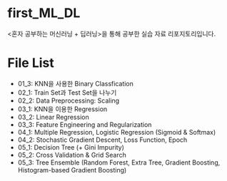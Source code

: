 # first_ML_DL
&lt;혼자 공부하는 머신러닝 + 딥러닝>을 통해 공부한 실습 자료 리포지토리입니다.

# File List
* 01_3: KNN을 사용한 Binary Classfication
* 02_1: Train Set과 Test Set을 나누기
* 02_2: Data Preprocessing: Scaling
* 03_1: KNN을 이용한 Regression
* 03_2: Linear Regression
* 03_3: Feature Engineering and Regularization
* 04_1: Multiple Regression, Logistic Regression (Sigmoid & Softmax)
* 04_2: Stochastic Gradient Descent, Loss Function, Epoch
* 05_1: Decision Tree (+ Gini Impurity)
* 05_2: Cross Validation & Grid Search
* 05_3: Tree Ensemble (Random Forest, Extra Tree, Gradient Boosting, Histogram-based Gradient Boosting)
